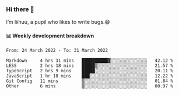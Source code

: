 ### Hi there 👋
I’m liihuu, a pupil who likes to write bugs.😄


#### 📊 Weekly development breakdown
<!--START_SECTION:waka-->

```text
From: 24 March 2022 - To: 31 March 2022

Markdown     4 hrs 31 mins   ██████████▓░░░░░░░░░░░░░░   42.12 %
LESS         2 hrs 18 mins   █████▒░░░░░░░░░░░░░░░░░░░   21.57 %
TypeScript   2 hrs 9 mins    █████░░░░░░░░░░░░░░░░░░░░   20.11 %
JavaScript   1 hr 18 mins    ███░░░░░░░░░░░░░░░░░░░░░░   12.22 %
Git Config   11 mins         ▒░░░░░░░░░░░░░░░░░░░░░░░░   01.84 %
Other        6 mins          ▒░░░░░░░░░░░░░░░░░░░░░░░░   00.97 %
```

<!--END_SECTION:waka-->

<!--
**liihuu/liihuu** is a ✨ _special_ ✨ repository because its `README.md` (this file) appears on your GitHub profile.

Here are some ideas to get you started:

- 🔭 I’m currently working on ...
- 🌱 I’m currently learning ...
- 👯 I’m looking to collaborate on ...
- 🤔 I’m looking for help with ...
- 💬 Ask me about ...
- 📫 How to reach me: ...
- 😄 Pronouns: ...
- ⚡ Fun fact: ...
-->
